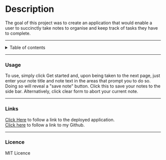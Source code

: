 # Description

The goal of this project was to create an application that would enable a user to succinctly take notes to organise and keep track of tasks they have to complete.<br>

---
<details>
    <summary>Table of contents</summary>
    <ul>
        <li>
            <a href="#item">Item</a>
        </li>
    </ul>
</details>

---
### Usage

To use, simply click Get started and, upon being taken to the next page, just enter your note title and note text in the areas that prompt you to do so.<br>
Doing so will reveal a "save note" button. Click this to save your notes to the side bar. Alternatively, click clear form to abort your current note.

---
### Links

[Click Here](https://www.google.com) to follow a link to the deployed application.<br>
[Click here](https://www.google.com) to follow a link to my Github.

---
### Licence

MIT Licence
